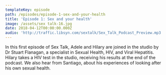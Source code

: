 ```yaml
---
templateKey: episode
path: /episodes/episode-1-sex-and-your-health
title: 'Episode 1: Sex and your health'
image: /assets/sex talk-16.jpg
date: 2018-04-12T00:00:00.000Z
audio: 'http://traffic.libsyn.com/sextalk/Sex_Talk_Podcast_Preview.mp3'
---
```

In this first episode of Sex Talk, Adele and Hilary are joined in the studio by Dr Stuart Flanagan, a specialist in Sexual Health, HIV, and Viral Hepatitis. Hilary takes a HIV test in the studio, receiving his results at the end of the podcast. We also hear from Santiago, about his experiences of looking after his own sexual health.
